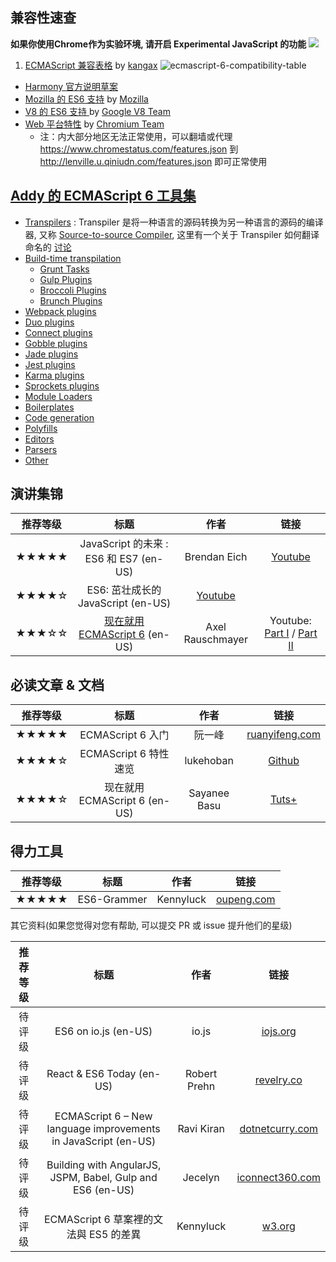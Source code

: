 ## 兼容性速查

**如果你使用Chrome作为实验环境, 请开启 Experimental JavaScript 的功能**
![](https://cdn.tutsplus.com/net/uploads/2013/05/es6-compatibility.png)


1. [ECMAScript 兼容表格](http://kangax.github.io/compat-table/es6/) by [kangax](kangax)
![ecmascript-6-compatibility-table](https://cloud.githubusercontent.com/assets/1564923/6500314/211bbcf4-c345-11e4-89b2-a7d6f5167a41.png)
* [Harmony 官方说明草案](http://wiki.ecmascript.org/doku.php?id=harmony:specification_drafts)
* [Mozilla 的 ES6 支持](https://developer.mozilla.org/zh-CN/docs/Web/JavaScript/ECMAScript_6_support_in_Mozilla) by [Mozilla](https://developer.mozilla.org/zh-CN/)
* [V8 的 ES6 支持 ](https://code.google.com/p/v8/issues/list?q=label:Harmony) by [Google V8 Team](https://code.google.com/p/v8/)
* [Web 平台特性](https://www.chromestatus.com/features#es6) by [Chromium Team](http://www.chromium.org/developers/web-platform-status)
  * 注：内大部分地区无法正常使用，可以翻墙或代理 https://www.chromestatus.com/features.json 到 http://lenville.u.qiniudn.com/features.json 即可正常使用

## [Addy 的 ECMAScript 6 工具集](https://github.com/addyosmani/es6-tools)
* [Transpilers](https://github.com/addyosmani/es6-tools#transpilers) : Transpiler 是将一种语言的源码转换为另一种语言的源码的编译器, 又称 [Source-to-source Compiler](http://en.wikipedia.org/wiki/Source-to-source_compiler), 这里有一个关于 Transpiler 如何翻译命名的 [讨论](https://github.com/lenville/es6-resources/issues/1)
* [Build-time transpilation](https://github.com/addyosmani/es6-tools#build-time-transpilation)
  * [Grunt Tasks](https://github.com/addyosmani/es6-tools#grunt-tasks)
  * [Gulp Plugins](https://github.com/addyosmani/es6-tools#gulp-plugins)
  * [Broccoli Plugins](https://github.com/addyosmani/es6-tools#broccoli-plugins)
  * [Brunch Plugins](https://github.com/addyosmani/es6-tools#brunch-plugins)
* [Webpack plugins](https://github.com/addyosmani/es6-tools#webpack-plugins)
* [Duo plugins](https://github.com/addyosmani/es6-tools#duo-plugins)
* [Connect plugins](https://github.com/addyosmani/es6-tools#connect-plugins)
* [Gobble plugins](https://github.com/addyosmani/es6-tools#gobble-plugins)
* [Jade plugins](https://github.com/addyosmani/es6-tools#jade-plugins)
* [Jest plugins](https://github.com/addyosmani/es6-tools#jest-plugins)
* [Karma plugins](https://github.com/addyosmani/es6-tools#karma-plugins)
* [Sprockets plugins](https://github.com/addyosmani/es6-tools#sprockets-plugins)
* [Module Loaders](https://github.com/addyosmani/es6-tools#module-loaders)
* [Boilerplates](https://github.com/addyosmani/es6-tools#boilerplates)
* [Code generation](https://github.com/addyosmani/es6-tools#code-generation)
* [Polyfills](https://github.com/addyosmani/es6-tools#polyfills)
* [Editors](https://github.com/addyosmani/es6-tools#editors)
* [Parsers](https://github.com/addyosmani/es6-tools#parsers)
* [Other](https://github.com/addyosmani/es6-tools#other)

## 演讲集锦

| 推荐等级 | 标题 | 作者 | 链接 |
| :------: | :-: | :--: | :-: |
| ★★★★★ | JavaScript 的未来 : ES6 和 ES7 (en-US) | Brendan Eich | [Youtube](https://www.youtube.com/watch?v=6AytbSdWBKg&t=788) |
| ★★★★☆ | ES6: 茁壮成长的 JavaScript (en-US) | [Youtube](https://www.youtube.com/watch?v=mPq5S27qWW8&t=106) |
| ★★★☆☆ | [现在就用 ECMAScript 6](https://speakerdeck.com/rauschma/using-ecmascript-6-today) (en-US)       | Axel Rauschmayer | Youtube: [Part I](https://www.youtube.com/watch?v=Fg3bEZIcnUw) / [Part II](https://www.youtube.com/watch?v=Vhhq1WpzsnM) |

## 必读文章 & 文档

|   推荐等级   | 标题 | 作者 | 链接 |
| :----------: | :-: | :--: | :--: |
| ★★★★★ |ECMAScript 6 入门| 阮一峰| [ruanyifeng.com](http://es6.ruanyifeng.com/) |
| ★★★★☆ |       ECMAScript 6 特性速览       | lukehoban |  [Github](https://github.com/lenville/es6features) |
| ★★★★☆ |现在就用 ECMAScript 6 (en-US) |Sayanee Basu|[Tuts+](https://code.tutsplus.com/articles/use-ecmascript-6-today--net-31582)|

## 得力工具
| 推荐等级 | 标题 | 作者 | 链接 |
| :------: | :-: | :--: | :-: |
| ★★★★★ | ES6-Grammer | Kennyluck | [oupeng.com](http://dev.oupeng.com/wp-content/uploads/es6-grammar.html) |



其它资料(如果您觉得对您有帮助, 可以提交 PR 或 issue 提升他们的星级)

| 推荐等级 | 标题 | 作者 | 链接 |
| :------: | :-: | :--: | :-: |
| 待评级 | ES6 on io.js (en-US) | io.js | [iojs.org](https://iojs.org/en/es6.html) |
| 待评级 | React & ES6 Today (en-US) | Robert Prehn | [revelry.co](http://revelry.co/development/2015/03/02/es6-and-react/) |
| 待评级 | ECMAScript 6 – New language improvements in JavaScript (en-US) | Ravi Kiran | [dotnetcurry.com](http://www.dotnetcurry.com/showarticle.aspx?ID=1090) |
| 待评级 | Building with AngularJS, JSPM, Babel, Gulp and ES6 (en-US) | Jecelyn | [iconnect360.com](http://engineering.iconnect360.com/angularjs/) |
| 待评级 | ECMAScript 6 草案裡的文法與 ES5 的差異 | Kennyluck | [w3.org](http://lists.w3.org/Archives/Public/public-html-ig-zh/2013Jan/0000)|
